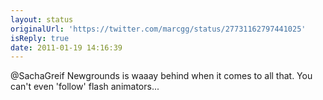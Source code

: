 ```yaml
---
layout: status
originalUrl: 'https://twitter.com/marcgg/status/27731162797441025'
isReply: true
date: 2011-01-19 14:16:39
---
```


@SachaGreif Newgrounds is waaay behind when it comes to all that. You can't even 'follow' flash animators...
